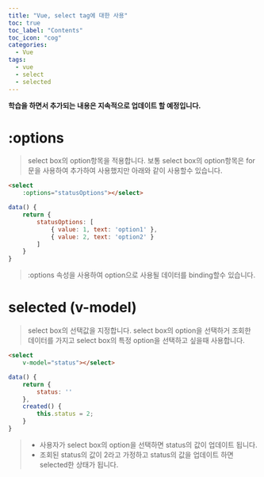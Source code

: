 ```yaml
---
title: "Vue, select tag에 대한 사용"
toc: true
toc_label: "Contents"
toc_icon: "cog"
categories:
  - Vue
tags:
  - vue
  - select
  - selected
---
```

<strong>학습을 하면서 추가되는 내용은 지속적으로 업데이트 할 예정입니다.</strong>

# :options
> select box의 option항목을 적용합니다.
보통 select box의 option항목은 for문을 사용하여 추가하여 사용했지만 아래와 같이 사용할수 있습니다.
```html
<select
    :options="statusOptions"></select>
```
```javascript
data() {
    return {
        statusOptions: [
            { value: 1, text: 'option1' },
            { value: 2, text: 'option2' }
        ]
    }
}
```
>:options 속성을 사용하여 option으로 사용될 데이터를 binding할수 있습니다.

# selected (v-model)
> select box의 선택값을 지정합니다.
select box의 option을 선택하거 조회한 데이터를 가지고 select box의 특정 option을 선택하고 싶을때 사용합니다.
```html
<select
    v-model="status"></select>
```
```javascript
data() {
    return {
        status: ''
    },
    created() {
        this.status = 2;
    }
}
```
>- 사용자가 select box의 option을 선택하면 status의 값이 업데이트 됩니다.
>- 조회된 status의 값이 2라고 가정하고 status의 값을 업데이트 하면 selected한 상태가 됩니다.
